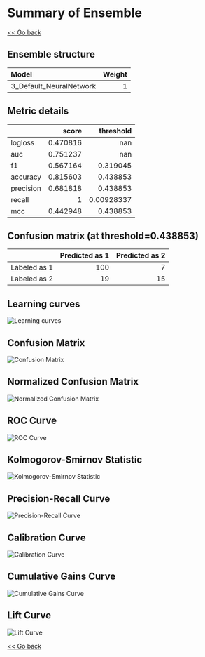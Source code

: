 # Summary of Ensemble

[<< Go back](../README.md)


## Ensemble structure
| Model                   |   Weight |
|:------------------------|---------:|
| 3_Default_NeuralNetwork |        1 |

## Metric details
|           |    score |    threshold |
|:----------|---------:|-------------:|
| logloss   | 0.470816 | nan          |
| auc       | 0.751237 | nan          |
| f1        | 0.567164 |   0.319045   |
| accuracy  | 0.815603 |   0.438853   |
| precision | 0.681818 |   0.438853   |
| recall    | 1        |   0.00928337 |
| mcc       | 0.442948 |   0.438853   |


## Confusion matrix (at threshold=0.438853)
|              |   Predicted as 1 |   Predicted as 2 |
|:-------------|-----------------:|-----------------:|
| Labeled as 1 |              100 |                7 |
| Labeled as 2 |               19 |               15 |

## Learning curves
![Learning curves](learning_curves.png)
## Confusion Matrix

![Confusion Matrix](confusion_matrix.png)


## Normalized Confusion Matrix

![Normalized Confusion Matrix](confusion_matrix_normalized.png)


## ROC Curve

![ROC Curve](roc_curve.png)


## Kolmogorov-Smirnov Statistic

![Kolmogorov-Smirnov Statistic](ks_statistic.png)


## Precision-Recall Curve

![Precision-Recall Curve](precision_recall_curve.png)


## Calibration Curve

![Calibration Curve](calibration_curve_curve.png)


## Cumulative Gains Curve

![Cumulative Gains Curve](cumulative_gains_curve.png)


## Lift Curve

![Lift Curve](lift_curve.png)



[<< Go back](../README.md)
